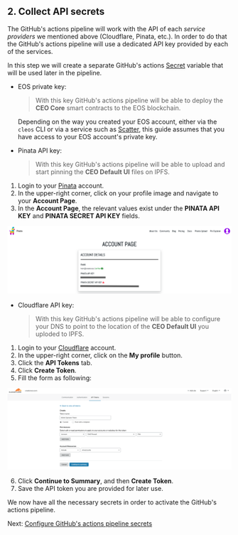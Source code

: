 ## 2. Collect API secrets  

The GitHub's actions pipeline will work with the API of each *service providers* we mentioned above (Cloudflare, Pinata, etc.). In order to do that the GitHub's actions pipeline will use a dedicated API key provided by each of the services.  

In this step we will create a separate GitHub's actions [Secret](https://help.github.com/en/actions/automating-your-workflow-with-github-actions/creating-and-using-encrypted-secrets) variable that will be used later in the pipeline.

- EOS private key:  
  > With this key GitHub's actions pipeline will be able to deploy the **CEO Core** smart contracts to the EOS blockchain.  
  
  Depending on the way you created your EOS account, either via the ```cleos``` CLI or via a service such as [Scatter](https://support.get-scatter.com/article/33-creating-an-eos-account), this guide assumes that you have access to your EOS account's private key.

- Pinata API key:
  > With this key GitHub's actions pipeline will be able to upload and start pinning the **CEO Default UI** files on IPFS.
   
1. Login to your [Pinata](https://pinata.cloud/signup) account.
2. In the upper-right corner, click on your profile image and navigate to your **Account Page**.
3. In the **Account Page**, the relevant values exist under the **PINATA API KEY** and **PINATA SECRET API KEY** fields.
   
![Pinata account page](images/pinata.png)

- Cloudflare API key:
  > With this key GitHub's actions pipeline will be able to configure your DNS to point to the location of the **CEO Default UI** you uploded to IPFS.

1. Login to your [Cloudflare](https://dash.cloudflare.com/sign-up) account.
2. In the upper-right corner, click on the **My profile** button.
3. Click the **API Tokens** tab.
4. Click  **Create Token**.
5. Fill the form as following:

![Cloudflare create Api token](images/cloudflare.png)

6. Click  **Continue to Summary**, and then **Create Token**.
7. Save the API token you are provided for later use.

We now have all the necessary secrets in order to activate the GitHub's actions pipeline.

Next: [Configure GitHub's actions pipeline secrets](08-create-secrets.md)